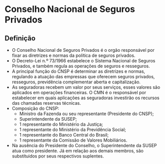 # Conselho Nacional de Seguros Privados

## Definição
- O Conselho Nacional de Seguros Privados é o orgão responsável por fixar as diretrizes e normas da política de seguros privados.
- O Decreto-Lei n.º 73/1966 estabelece o Sistema Nacional de Seguros Privados, e também regula as operações de seguros e resseguros.
- A principal função do CNSP é determinar as diretrizes e normas, regulando a atuação das empressas que oferecem seguros privados, resseguros, previdência complementar aberta e capitalização.
- As seguradoras recebem um valor por seus serviços, esses valores são aplicados em operações financeiras. O CMN é o responsável por estabelecer em quais aplicações as seguradoras investirão os recursos das chamadas reservas técnicas.
- Composição do CNSP:
  - Ministro da Fazenda ou seu representante (Presidente do CNSP);
  - Superintendente da SUSEP;
  - 1 representante do Ministério da Justiça;
  - 1 representante do Ministério da Previdência Social;
  - 1 representante do Banco Central do Brasil;
  - 1 representante da Comissão de Valores Mobiliários.
- Na ausência do Presidente do Conselho, o Superintendente da SUSEP atua como presidente. Já em relação aos demais membros, são substítuidos por seus respectivos suplentes.
